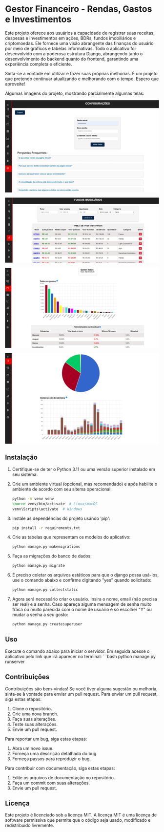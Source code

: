 # Gestor Financeiro - Rendas, Gastos e Investimentos

Este projeto oferece aos usuários a capacidade de registrar suas receitas, despesas e investimentos em ações, BDRs, fundos imobiliários e criptomoedas. Ele fornece uma visão abrangente das finanças do usuário por meio de gráficos e tabelas informativas. Todo o aplicativo foi desenvolvido com a poderosa estrutura Django, abrangendo tanto o desenvolvimento do backend quanto do frontend, garantindo uma experiência completa e eficiente.

Sinta-se a vontade em utilizar e fazer suas próprias melhorias. É um projeto que pretendo continuar atualizando e melhorando com o tempo. Espero que aproveite!

Algumas imagens do projeto, mostrando parcialmente algumas telas:

![Configurações e ajuda](imagens/1.jpeg)

![Investimentos](imagens/2.jpeg)

![Gastos](imagens/3.jpeg)

![Histórico de dividendos](imagens/4.jpeg)

## Instalação

1. Certifique-se de ter o Python 3.11 ou uma versão superior instalado em seu sistema.

2. Crie um ambiente virtual (opcional, mas recomendado) e após habilite o ambiente de acordo com seu sitema operacional:
   ```bash
   python -m venv venv
   source venv/bin/activate  # Linux/macOS
   venv\Scripts\activate  # Windows

3. Instale as dependências do projeto usando 'pip':
    ```bash
    pip install -r requirements.txt

4. Crie as tabelas que representam os modelos do aplicativo:
    ```bash
    python manage.py makemigrations

5. Faça as migrações do banco de dados:
    ```bash
    python manage.py migrate

6. É preciso coletar os arquivos estáticos para que o django possa usá-los, use o comando abaixo e confirme digitando "yes" quando solicitado:
    ```bash
    python manage.py collectstatic

7. Agora será necessário criar o usuário. Insira o nome, email (não precisa ser real) e a senha. Caso apareça alguma mensagem de senha muito fraca ou muito parecida com o nome de usuário é só escolher "Y" ou mudar a senha a seu gosto:
    ```bash
    python manage.py createsuperuser

## Uso

Execute o comando abaixo para iniciar o servidor. Em seguida acesse o aplicativo pelo link que irá aparecer no terminal:
      ```bash
       python manage.py runserver

## Contribuições

Contribuições são bem-vindas! Se você tiver alguma sugestão ou melhoria, sinta-se à vontade para enviar um pull request. Para enviar um pull request, siga estas etapas:
 1. Clone o repositório.
 2. Crie uma nova branch.
 3. Faça suas alterações.
 4. Teste suas alterações.
 5. Envie um pull request.

Para reportar um bug, siga estas etapas:
 1. Abra um novo issue.
 2. Forneça uma descrição detalhada do bug.
 3. Forneça passos para reproduzir o bug.

Para contribuir com documentação, siga estas etapas:
 1. Edite os arquivos de documentação no repositório.
 2. Faça um commit com suas alterações.
 3. Envie um pull request.

## Licença

Este projeto é licenciado sob a licença MIT. A licença MIT é uma licença de software permissiva que permite que o código seja usado, modificado e redistribuído livremente.
